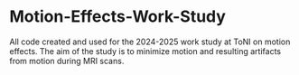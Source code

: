 # Motion-Effects-Work-Study
All code created and used for the 2024-2025 work study at ToNI on motion effects. The aim of the study is to minimize motion and resulting artifacts from motion during MRI scans.
